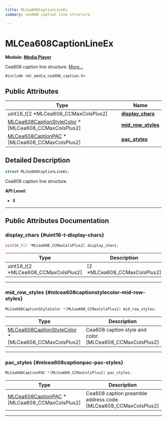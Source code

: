 ```yaml
---
title: MLCea608CaptionLineEx
summary: cea608 caption line structure. 

---
```


# MLCea608CaptionLineEx

**Module:** **[Media Player](/versioned_docs/version-14-Jun-2023/api-ref/api/Modules/group___media_player/group___media_player.md)**



Cea608 caption line structure.  [More...](#detailed-description)


`#include <ml_media_cea608_caption.h>`

## Public Attributes

| Type           | Name           |
| -------------- | -------------- |
| uint16_t[2 *MLCea608_CCMaxColsPlus2] | **[display_chars](/versioned_docs/version-14-Jun-2023/api-ref/api/Modules/group___media_player/struct_m_l_cea608_caption_line_ex.md#uint16-t-display-chars)**  |
| [MLCea608CaptionStyleColor](/versioned_docs/version-14-Jun-2023/api-ref/api/Modules/group___media_player/struct_m_l_cea608_caption_style_color.md) *[MLCea608_CCMaxColsPlus2] | **[mid_row_styles](/versioned_docs/version-14-Jun-2023/api-ref/api/Modules/group___media_player/struct_m_l_cea608_caption_line_ex.md#mlcea608captionstylecolor-mid-row-styles)**  |
| [MLCea608CaptionPAC](/versioned_docs/version-14-Jun-2023/api-ref/api/Modules/group___media_player/struct_m_l_cea608_caption_p_a_c.md) *[MLCea608_CCMaxColsPlus2] | **[pac_styles](/versioned_docs/version-14-Jun-2023/api-ref/api/Modules/group___media_player/struct_m_l_cea608_caption_line_ex.md#mlcea608captionpac-pac-styles)**  |

## Detailed Description

```cpp
struct MLCea608CaptionLineEx;
```

Cea608 caption line structure. 




**API Level:**
  * 8




-----------
## Public Attributes Documentation

### display_chars {#uint16-t-display-chars}

```cpp
uint16_t[2 *MLCea608_CCMaxColsPlus2] display_chars;
```



| Type | Description |
|--|--|
| uint16_t[2 *MLCea608_CCMaxColsPlus2] | [2 *MLCea608_CCMaxColsPlus2] |






-----------

### mid_row_styles {#mlcea608captionstylecolor-mid-row-styles}

```cpp
MLCea608CaptionStyleColor *[MLCea608_CCMaxColsPlus2] mid_row_styles;
```



| Type | Description |
|--|--|
| [MLCea608CaptionStyleColor](/versioned_docs/version-14-Jun-2023/api-ref/api/Modules/group___media_player/struct_m_l_cea608_caption_style_color.md) *[MLCea608_CCMaxColsPlus2] | Cea608 caption style and color. [MLCea608_CCMaxColsPlus2] |






-----------

### pac_styles {#mlcea608captionpac-pac-styles}

```cpp
MLCea608CaptionPAC *[MLCea608_CCMaxColsPlus2] pac_styles;
```



| Type | Description |
|--|--|
| [MLCea608CaptionPAC](/versioned_docs/version-14-Jun-2023/api-ref/api/Modules/group___media_player/struct_m_l_cea608_caption_p_a_c.md) *[MLCea608_CCMaxColsPlus2] | Cea608 caption preamble address code. [MLCea608_CCMaxColsPlus2] |






-----------


